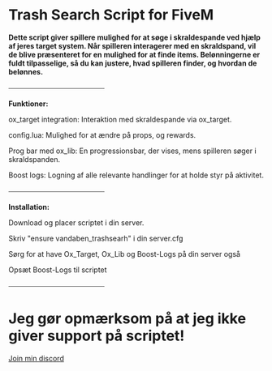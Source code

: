 # Trash Search Script for FiveM
**Dette script giver spillere mulighed for at søge i skraldespande ved hjælp af jeres target system. Når spilleren interagerer med en skraldspand, vil de blive præsenteret for en mulighed for at finde items. Belønningerne er fuldt tilpasselige, så du kan justere, hvad spilleren finder, og hvordan de belønnes.**

⎯⎯⎯⎯⎯⎯⎯⎯⎯⎯⎯⎯⎯⎯⎯⎯⎯⎯⎯⎯⎯⎯⎯⎯⎯⎯⎯

**Funktioner:**

ox_target integration: Interaktion med skraldespande via ox_target.

config.lua: Mulighed for at ændre på props, og rewards.

Prog bar med ox_lib: En progressionsbar, der vises, mens spilleren søger i skraldspanden.

Boost logs: Logning af alle relevante handlinger for at holde styr på aktivitet.

⎯⎯⎯⎯⎯⎯⎯⎯⎯⎯⎯⎯⎯⎯⎯⎯⎯⎯⎯⎯⎯⎯⎯⎯⎯⎯⎯

**Installation:**

Download og placer scriptet i din server.

Skriv "ensure vandaben_trashsearh" i din server.cfg

Sørg for at have Ox_Target, Ox_Lib og Boost-Logs på din server også

Opsæt Boost-Logs til scriptet

⎯⎯⎯⎯⎯⎯⎯⎯⎯⎯⎯⎯⎯⎯⎯⎯⎯⎯⎯⎯⎯⎯⎯⎯⎯⎯⎯

# Jeg gør opmærksom på at jeg ikke giver support på scriptet!
[Join min discord](https://www.discord.gg/r72nuKsPDw)
